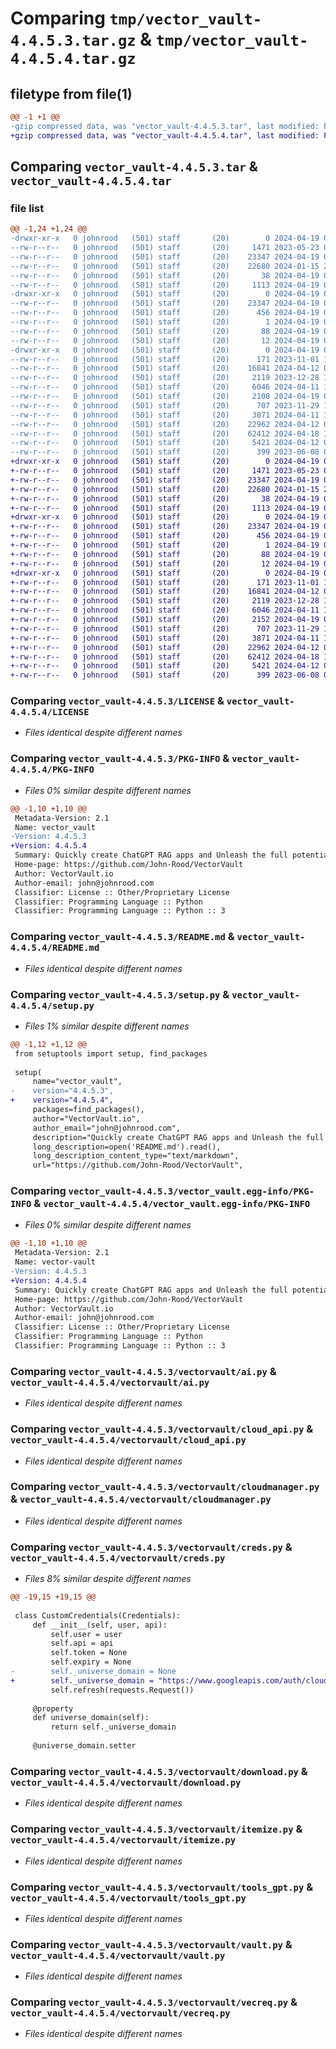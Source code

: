 # Comparing `tmp/vector_vault-4.4.5.3.tar.gz` & `tmp/vector_vault-4.4.5.4.tar.gz`

## filetype from file(1)

```diff
@@ -1 +1 @@
-gzip compressed data, was "vector_vault-4.4.5.3.tar", last modified: Fri Apr 19 03:20:03 2024, max compression
+gzip compressed data, was "vector_vault-4.4.5.4.tar", last modified: Fri Apr 19 03:23:50 2024, max compression
```

## Comparing `vector_vault-4.4.5.3.tar` & `vector_vault-4.4.5.4.tar`

### file list

```diff
@@ -1,24 +1,24 @@
-drwxr-xr-x   0 johnrood   (501) staff       (20)        0 2024-04-19 03:20:03.659702 vector_vault-4.4.5.3/
--rw-r--r--   0 johnrood   (501) staff       (20)     1471 2023-05-23 07:06:02.000000 vector_vault-4.4.5.3/LICENSE
--rw-r--r--   0 johnrood   (501) staff       (20)    23347 2024-04-19 03:20:03.659548 vector_vault-4.4.5.3/PKG-INFO
--rw-r--r--   0 johnrood   (501) staff       (20)    22680 2024-01-15 21:39:47.000000 vector_vault-4.4.5.3/README.md
--rw-r--r--   0 johnrood   (501) staff       (20)       38 2024-04-19 03:20:03.659737 vector_vault-4.4.5.3/setup.cfg
--rw-r--r--   0 johnrood   (501) staff       (20)     1113 2024-04-19 03:19:22.000000 vector_vault-4.4.5.3/setup.py
-drwxr-xr-x   0 johnrood   (501) staff       (20)        0 2024-04-19 03:20:03.657963 vector_vault-4.4.5.3/vector_vault.egg-info/
--rw-r--r--   0 johnrood   (501) staff       (20)    23347 2024-04-19 03:20:03.000000 vector_vault-4.4.5.3/vector_vault.egg-info/PKG-INFO
--rw-r--r--   0 johnrood   (501) staff       (20)      456 2024-04-19 03:20:03.000000 vector_vault-4.4.5.3/vector_vault.egg-info/SOURCES.txt
--rw-r--r--   0 johnrood   (501) staff       (20)        1 2024-04-19 03:20:03.000000 vector_vault-4.4.5.3/vector_vault.egg-info/dependency_links.txt
--rw-r--r--   0 johnrood   (501) staff       (20)       88 2024-04-19 03:20:03.000000 vector_vault-4.4.5.3/vector_vault.egg-info/requires.txt
--rw-r--r--   0 johnrood   (501) staff       (20)       12 2024-04-19 03:20:03.000000 vector_vault-4.4.5.3/vector_vault.egg-info/top_level.txt
-drwxr-xr-x   0 johnrood   (501) staff       (20)        0 2024-04-19 03:20:03.659371 vector_vault-4.4.5.3/vectorvault/
--rw-r--r--   0 johnrood   (501) staff       (20)      171 2023-11-01 18:30:43.000000 vector_vault-4.4.5.3/vectorvault/__init__.py
--rw-r--r--   0 johnrood   (501) staff       (20)    16841 2024-04-12 02:24:53.000000 vector_vault-4.4.5.3/vectorvault/ai.py
--rw-r--r--   0 johnrood   (501) staff       (20)     2119 2023-12-28 19:05:59.000000 vector_vault-4.4.5.3/vectorvault/cloud_api.py
--rw-r--r--   0 johnrood   (501) staff       (20)     6046 2024-04-11 19:12:06.000000 vector_vault-4.4.5.3/vectorvault/cloudmanager.py
--rw-r--r--   0 johnrood   (501) staff       (20)     2108 2024-04-19 03:19:14.000000 vector_vault-4.4.5.3/vectorvault/creds.py
--rw-r--r--   0 johnrood   (501) staff       (20)      707 2023-11-29 18:24:09.000000 vector_vault-4.4.5.3/vectorvault/download.py
--rw-r--r--   0 johnrood   (501) staff       (20)     3871 2024-04-11 17:18:09.000000 vector_vault-4.4.5.3/vectorvault/itemize.py
--rw-r--r--   0 johnrood   (501) staff       (20)    22962 2024-04-12 07:29:05.000000 vector_vault-4.4.5.3/vectorvault/tools_gpt.py
--rw-r--r--   0 johnrood   (501) staff       (20)    62412 2024-04-18 17:21:28.000000 vector_vault-4.4.5.3/vectorvault/vault.py
--rw-r--r--   0 johnrood   (501) staff       (20)     5421 2024-04-12 02:36:29.000000 vector_vault-4.4.5.3/vectorvault/vecreq.py
--rw-r--r--   0 johnrood   (501) staff       (20)      399 2023-06-08 04:36:04.000000 vector_vault-4.4.5.3/vectorvault/wrap.py
+drwxr-xr-x   0 johnrood   (501) staff       (20)        0 2024-04-19 03:23:50.912326 vector_vault-4.4.5.4/
+-rw-r--r--   0 johnrood   (501) staff       (20)     1471 2023-05-23 07:06:02.000000 vector_vault-4.4.5.4/LICENSE
+-rw-r--r--   0 johnrood   (501) staff       (20)    23347 2024-04-19 03:23:50.912182 vector_vault-4.4.5.4/PKG-INFO
+-rw-r--r--   0 johnrood   (501) staff       (20)    22680 2024-01-15 21:39:47.000000 vector_vault-4.4.5.4/README.md
+-rw-r--r--   0 johnrood   (501) staff       (20)       38 2024-04-19 03:23:50.912358 vector_vault-4.4.5.4/setup.cfg
+-rw-r--r--   0 johnrood   (501) staff       (20)     1113 2024-04-19 03:23:25.000000 vector_vault-4.4.5.4/setup.py
+drwxr-xr-x   0 johnrood   (501) staff       (20)        0 2024-04-19 03:23:50.909489 vector_vault-4.4.5.4/vector_vault.egg-info/
+-rw-r--r--   0 johnrood   (501) staff       (20)    23347 2024-04-19 03:23:50.000000 vector_vault-4.4.5.4/vector_vault.egg-info/PKG-INFO
+-rw-r--r--   0 johnrood   (501) staff       (20)      456 2024-04-19 03:23:50.000000 vector_vault-4.4.5.4/vector_vault.egg-info/SOURCES.txt
+-rw-r--r--   0 johnrood   (501) staff       (20)        1 2024-04-19 03:23:50.000000 vector_vault-4.4.5.4/vector_vault.egg-info/dependency_links.txt
+-rw-r--r--   0 johnrood   (501) staff       (20)       88 2024-04-19 03:23:50.000000 vector_vault-4.4.5.4/vector_vault.egg-info/requires.txt
+-rw-r--r--   0 johnrood   (501) staff       (20)       12 2024-04-19 03:23:50.000000 vector_vault-4.4.5.4/vector_vault.egg-info/top_level.txt
+drwxr-xr-x   0 johnrood   (501) staff       (20)        0 2024-04-19 03:23:50.912005 vector_vault-4.4.5.4/vectorvault/
+-rw-r--r--   0 johnrood   (501) staff       (20)      171 2023-11-01 18:30:43.000000 vector_vault-4.4.5.4/vectorvault/__init__.py
+-rw-r--r--   0 johnrood   (501) staff       (20)    16841 2024-04-12 02:24:53.000000 vector_vault-4.4.5.4/vectorvault/ai.py
+-rw-r--r--   0 johnrood   (501) staff       (20)     2119 2023-12-28 19:05:59.000000 vector_vault-4.4.5.4/vectorvault/cloud_api.py
+-rw-r--r--   0 johnrood   (501) staff       (20)     6046 2024-04-11 19:12:06.000000 vector_vault-4.4.5.4/vectorvault/cloudmanager.py
+-rw-r--r--   0 johnrood   (501) staff       (20)     2152 2024-04-19 03:22:48.000000 vector_vault-4.4.5.4/vectorvault/creds.py
+-rw-r--r--   0 johnrood   (501) staff       (20)      707 2023-11-29 18:24:09.000000 vector_vault-4.4.5.4/vectorvault/download.py
+-rw-r--r--   0 johnrood   (501) staff       (20)     3871 2024-04-11 17:18:09.000000 vector_vault-4.4.5.4/vectorvault/itemize.py
+-rw-r--r--   0 johnrood   (501) staff       (20)    22962 2024-04-12 07:29:05.000000 vector_vault-4.4.5.4/vectorvault/tools_gpt.py
+-rw-r--r--   0 johnrood   (501) staff       (20)    62412 2024-04-18 17:21:28.000000 vector_vault-4.4.5.4/vectorvault/vault.py
+-rw-r--r--   0 johnrood   (501) staff       (20)     5421 2024-04-12 02:36:29.000000 vector_vault-4.4.5.4/vectorvault/vecreq.py
+-rw-r--r--   0 johnrood   (501) staff       (20)      399 2023-06-08 04:36:04.000000 vector_vault-4.4.5.4/vectorvault/wrap.py
```

### Comparing `vector_vault-4.4.5.3/LICENSE` & `vector_vault-4.4.5.4/LICENSE`

 * *Files identical despite different names*

### Comparing `vector_vault-4.4.5.3/PKG-INFO` & `vector_vault-4.4.5.4/PKG-INFO`

 * *Files 0% similar despite different names*

```diff
@@ -1,10 +1,10 @@
 Metadata-Version: 2.1
 Name: vector_vault
-Version: 4.4.5.3
+Version: 4.4.5.4
 Summary: Quickly create ChatGPT RAG apps and Unleash the full potential of GenAI with Vector Vault
 Home-page: https://github.com/John-Rood/VectorVault
 Author: VectorVault.io
 Author-email: john@johnrood.com
 Classifier: License :: Other/Proprietary License
 Classifier: Programming Language :: Python
 Classifier: Programming Language :: Python :: 3
```

### Comparing `vector_vault-4.4.5.3/README.md` & `vector_vault-4.4.5.4/README.md`

 * *Files identical despite different names*

### Comparing `vector_vault-4.4.5.3/setup.py` & `vector_vault-4.4.5.4/setup.py`

 * *Files 1% similar despite different names*

```diff
@@ -1,12 +1,12 @@
 from setuptools import setup, find_packages
 
 setup(
     name="vector_vault",
-    version="4.4.5.3",
+    version="4.4.5.4",
     packages=find_packages(),
     author="VectorVault.io",
     author_email="john@johnrood.com",
     description="Quickly create ChatGPT RAG apps and Unleash the full potential of GenAI with Vector Vault",
     long_description=open('README.md').read(),
     long_description_content_type="text/markdown",
     url="https://github.com/John-Rood/VectorVault",
```

### Comparing `vector_vault-4.4.5.3/vector_vault.egg-info/PKG-INFO` & `vector_vault-4.4.5.4/vector_vault.egg-info/PKG-INFO`

 * *Files 0% similar despite different names*

```diff
@@ -1,10 +1,10 @@
 Metadata-Version: 2.1
 Name: vector-vault
-Version: 4.4.5.3
+Version: 4.4.5.4
 Summary: Quickly create ChatGPT RAG apps and Unleash the full potential of GenAI with Vector Vault
 Home-page: https://github.com/John-Rood/VectorVault
 Author: VectorVault.io
 Author-email: john@johnrood.com
 Classifier: License :: Other/Proprietary License
 Classifier: Programming Language :: Python
 Classifier: Programming Language :: Python :: 3
```

### Comparing `vector_vault-4.4.5.3/vectorvault/ai.py` & `vector_vault-4.4.5.4/vectorvault/ai.py`

 * *Files identical despite different names*

### Comparing `vector_vault-4.4.5.3/vectorvault/cloud_api.py` & `vector_vault-4.4.5.4/vectorvault/cloud_api.py`

 * *Files identical despite different names*

### Comparing `vector_vault-4.4.5.3/vectorvault/cloudmanager.py` & `vector_vault-4.4.5.4/vectorvault/cloudmanager.py`

 * *Files identical despite different names*

### Comparing `vector_vault-4.4.5.3/vectorvault/creds.py` & `vector_vault-4.4.5.4/vectorvault/creds.py`

 * *Files 8% similar despite different names*

```diff
@@ -19,15 +19,15 @@
 
 class CustomCredentials(Credentials):
     def __init__(self, user, api):
         self.user = user
         self.api = api
         self.token = None
         self.expiry = None
-        self._universe_domain = None
+        self._universe_domain = "https://www.googleapis.com/auth/cloud-platform"
         self.refresh(requests.Request())
 
     @property
     def universe_domain(self):
         return self._universe_domain
 
     @universe_domain.setter
```

### Comparing `vector_vault-4.4.5.3/vectorvault/download.py` & `vector_vault-4.4.5.4/vectorvault/download.py`

 * *Files identical despite different names*

### Comparing `vector_vault-4.4.5.3/vectorvault/itemize.py` & `vector_vault-4.4.5.4/vectorvault/itemize.py`

 * *Files identical despite different names*

### Comparing `vector_vault-4.4.5.3/vectorvault/tools_gpt.py` & `vector_vault-4.4.5.4/vectorvault/tools_gpt.py`

 * *Files identical despite different names*

### Comparing `vector_vault-4.4.5.3/vectorvault/vault.py` & `vector_vault-4.4.5.4/vectorvault/vault.py`

 * *Files identical despite different names*

### Comparing `vector_vault-4.4.5.3/vectorvault/vecreq.py` & `vector_vault-4.4.5.4/vectorvault/vecreq.py`

 * *Files identical despite different names*

